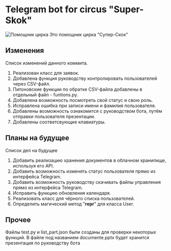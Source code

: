 # Telegram bot for circus "Super-Skok"
![Помощник цирка](https://sun9-74.userapi.com/impg/OYQmgRCYnP0q0ASFsp4RBvd-IOsN4zY3gup6rA/fuqjo46zaVU.jpg?size=465x466&quality=96&sign=ae3a4787c20a943057d26a8edd2a53cf&type=album)
Это помощник цирка "Супер-Скок"

## Изменения
Список изменений данного коммита.
1) Реализован класс для заявок. 
2) Добавлена функция руководству контролировать пользователей через CSV-файл. 
3) Питоновские функции по обратке CSV-файла добавлены в отдельный файл - funtions.py. 
4) Добавлена возможность посмотреть свой статус и свою роль. 
5) Исправлена ошибка при записи имени и фамилия пользователя. 
6) Добавлены возможность ознакомится с руководством бота, путём отправки пользователя презентации. 
7) Добавлены соответсвующие клавиатуры.

## Планы на будущее
Список дел на будущее
1) Добавить реализацию хранения документов в облачном хранилище, используя его API.
2) Добавить возможность изменять статус пользователя прямо из интерфейса Telegram.
3) Добавить возможность руководству скачивать файлы управления прямо из интерфейса Telegram.
4) Исправить функцию обновления календаря.
5) Реализовать класс для чёрного списка пользователей. 
6) Определить магический метод "__repr__" для класса User.

## Прочее 
Файлы test.py и list_part.json были созданы для проверки некоторых функций. В файле под названием documente.pptx будет хранится презентация по руководству бота